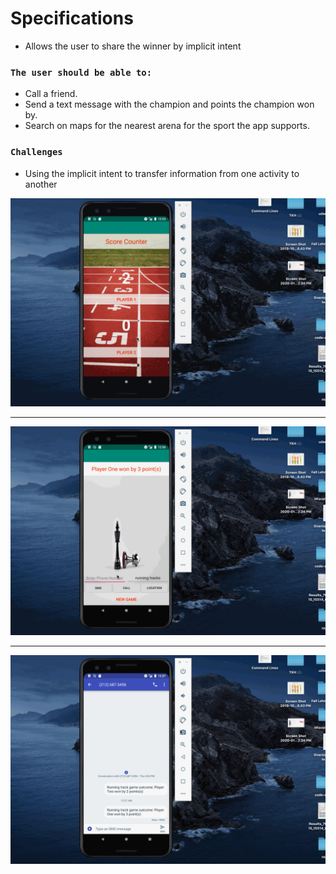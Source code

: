 # Specifications
<ul>
  <li>Allows the user to share the winner by implicit intent</li>
 </ul>
 
### `The user should be able to:`
<ul>
  <li>Call a friend.</li>
  <li>Send a text message with the champion and points the champion won by.</li>
  <li>Search on maps for the nearest arena for the sport the app supports.</li>
 </ul>
 
 ### `Challenges`
 <ul>
  <li>Using the implicit intent to transfer information from one activity to another</li>
 </ul>



![](score_counter1.gif)

---

![](score_counter2.gif)

---

![](score_counter3.gif)

